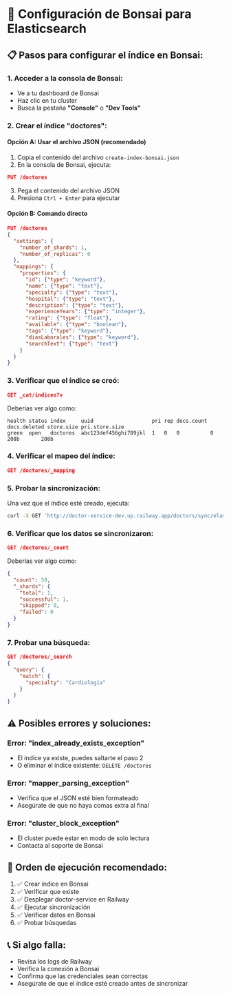 # 🚀 Configuración de Bonsai para Elasticsearch

## 📋 Pasos para configurar el índice en Bonsai:

### **1. Acceder a la consola de Bonsai:**
- Ve a tu dashboard de Bonsai
- Haz clic en tu cluster
- Busca la pestaña **"Console"** o **"Dev Tools"**

### **2. Crear el índice "doctores":**

#### **Opción A: Usar el archivo JSON (recomendado)**
1. Copia el contenido del archivo `create-index-bonsai.json`
2. En la consola de Bonsai, ejecuta:
```json
PUT /doctores
```
3. Pega el contenido del archivo JSON
4. Presiona `Ctrl + Enter` para ejecutar

#### **Opción B: Comando directo**
```json
PUT /doctores
{
  "settings": {
    "number_of_shards": 1,
    "number_of_replicas": 0
  },
  "mappings": {
    "properties": {
      "id": {"type": "keyword"},
      "name": {"type": "text"},
      "specialty": {"type": "text"},
      "hospital": {"type": "text"},
      "description": {"type": "text"},
      "experienceYears": {"type": "integer"},
      "rating": {"type": "float"},
      "available": {"type": "boolean"},
      "tags": {"type": "keyword"},
      "diasLaborales": {"type": "keyword"},
      "searchText": {"type": "text"}
    }
  }
}
```

### **3. Verificar que el índice se creó:**
```json
GET _cat/indices?v
```

Deberías ver algo como:
```
health status index     uuid                   pri rep docs.count docs.deleted store.size pri.store.size
green  open   doctores  abc123def456ghi789jkl  1   0   0          0            208b       208b
```

### **4. Verificar el mapeo del índice:**
```json
GET /doctores/_mapping
```

### **5. Probar la sincronización:**
Una vez que el índice esté creado, ejecuta:
```bash
curl -X GET 'http://doctor-service-dev.up.railway.app/doctors/sync/elasticsearch'
```

### **6. Verificar que los datos se sincronizaron:**
```json
GET /doctores/_count
```

Deberías ver algo como:
```json
{
  "count": 50,
  "_shards": {
    "total": 1,
    "successful": 1,
    "skipped": 0,
    "failed": 0
  }
}
```

### **7. Probar una búsqueda:**
```json
GET /doctores/_search
{
  "query": {
    "match": {
      "specialty": "Cardiología"
    }
  }
}
```

## ⚠️ **Posibles errores y soluciones:**

### **Error: "index_already_exists_exception"**
- El índice ya existe, puedes saltarte el paso 2
- O eliminar el índice existente: `DELETE /doctores`

### **Error: "mapper_parsing_exception"**
- Verifica que el JSON esté bien formateado
- Asegúrate de que no haya comas extra al final

### **Error: "cluster_block_exception"**
- El cluster puede estar en modo de solo lectura
- Contacta al soporte de Bonsai

## 🎯 **Orden de ejecución recomendado:**

1. ✅ Crear índice en Bonsai
2. ✅ Verificar que existe
3. ✅ Desplegar doctor-service en Railway
4. ✅ Ejecutar sincronización
5. ✅ Verificar datos en Bonsai
6. ✅ Probar búsquedas

## 📞 **Si algo falla:**

- Revisa los logs de Railway
- Verifica la conexión a Bonsai
- Confirma que las credenciales sean correctas
- Asegúrate de que el índice esté creado antes de sincronizar
